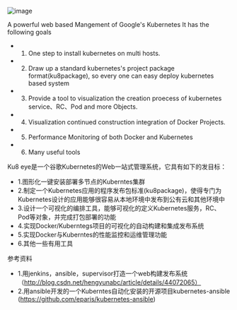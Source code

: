 ![image](https://raw.githubusercontent.com/bestcloud/ku8eye/master/ku8eye.png)

A powerful web based Mangement of  Google's Kubernetes
It has the following goals
 - 1. One step to install kubernetes on multi hosts.
 - 2. Draw up a standard kubernetes's project package format(ku8package), so every one can easy deploy kubernetes based system
 - 3. Provide a tool to visualization the creation proecess of kubernetes service、RC、Pod and more Objects.
 - 4. Visualization continued construction integration of  Docker Projects.
 - 5. Performance Monitoring of both Docker and Kubernetes
 - 6. Many useful tools
 
Ku8 eye是一个谷歌Kubernetes的Web一站式管理系统，它具有如下的发目标：
 - 1.图形化一键安装部署多节点的Kuberntes集群
 - 2.制定一个Kubernetes应用的程序发布包标准(ku8package)，使得专门为Kubernetes设计的应用能够很容易从本地环境中发布到公有云和其他环境中
 - 3.设计一个可视化的编排工具，能够可视化的定义Kubernetes服务，RC、Pod等对象，并完成打包部署的功能 
 - 4.实现Docker/Kuberntegs项目的可视化的自动构建和集成发布系统
 - 5.实现Docker与Kuberntes的性能监控和运维管理功能
 - 6.其他一些有用工具


参考资料
 - 1.用jenkins，ansible，supervisor打造一个web构建发布系统 （http://blog.csdn.net/hengyunabc/article/details/44072065）
 - 2.用ansible开发的一个Kuberntes自动化安装的开源项目kubernetes-ansible  (https://github.com/eparis/kubernetes-ansible)
 


